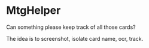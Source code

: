 MtgHelper
=========

Can something please keep track of all those cards?

The idea is to screenshot, isolate card name, ocr, track.
